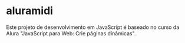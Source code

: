 # aluramidi
Este projeto de desenvolvimento em JavaScript é baseado no curso da Alura "JavaScript para Web: Crie páginas dinâmicas".
